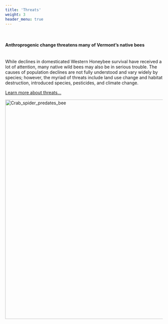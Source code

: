 ```yaml
---
title: 'Threats'
weight: 3
header_menu: true
---
```

<br>
<div class="lead" style="align:center;"><h4>Anthroprogenic change threatens many of Vermont’s native bees</h4></div>
<br>

<div class="doubleColumn">
<div>
While declines in domesticated Western Honeybee survival have received a lot of attention, many native wild bees may also be in serious trouble. The causes of population declines are not fully understood and vary widely by species; however, the myriad of threats include land use change and habitat destruction, introduced species, pesticides, and climate change.  

<a href="http://vtecostudies.github.io/SoBees_Threats" target="blank_">Learn more about threats...</a>
</div>

<div> <img alt="Crab_spider_predates_bee" src="https://stateofbees.vtatlasoflife.org/images/Crab_spider_predates_bee.jpg" style="margin: 0px height: 700px; width: 700px"></div>

</div>
